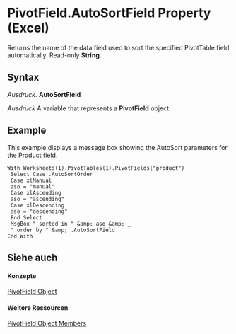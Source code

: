 
# PivotField.AutoSortField Property (Excel)

Returns the name of the data field used to sort the specified PivotTable field automatically. Read-only  **String**.


## Syntax

 _Ausdruck_. **AutoSortField**

 _Ausdruck_ A variable that represents a **PivotField** object.


## Example

This example displays a message box showing the AutoSort parameters for the Product field.


```
With Worksheets(1).PivotTables(1).PivotFields("product") 
 Select Case .AutoSortOrder 
 Case xlManual 
 aso = "manual" 
 Case xlAscending 
 aso = "ascending" 
 Case xlDescending 
 aso = "descending" 
 End Select 
 MsgBox " sorted in " &amp; aso &amp; _ 
 " order by " &amp; .AutoSortField 
End With
```


## Siehe auch


#### Konzepte


[PivotField Object](52784960-e2da-b43a-1e37-2d4dae61c6d8.md)
#### Weitere Ressourcen


[PivotField Object Members](http://msdn.microsoft.com/library/4a6ea12a-072c-a386-c855-7bf5f6eadd46%28Office.15%29.aspx)